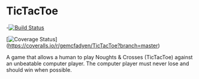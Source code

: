 # TicTacToe 

-[![Build Status](https://travis-ci.org/gemcfadyen/TicTacToe.svg?branch=master)](https://travis-ci.org/gemcfadyen/TicTacToe)

[![Coverage Status](https://coveralls.io/repos/gemcfadyen/TicTacToe/badge.svg?branch=master)]  
(https://coveralls.io/r/gemcfadyen/TicTacToe?branch=master)

A game that allows a human to play Noughts &amp; Crosses (TicTacToe) against an unbeatable computer player.  The computer player must never lose and should win when possible.
